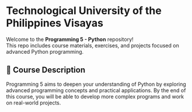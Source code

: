 # Technological University of the Philippines Visayas
Welcome to the **Programming 5 - Python** repository!  
This repo includes course materials, exercises, and projects focused on advanced Python programming.

## 📌 Course Description
Programming 5 aims to deepen your understanding of Python by exploring advanced programming concepts and practical applications. By the end of this course, you will be able to develop more complex programs and work on real-world projects.
